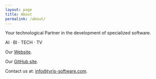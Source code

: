 ```yaml
---
layout: page
title: About
permalink: /about/
---
```


Your technological Partner in the development of specialized software.

AI	·	BI	·	TECH	·	TV

Our [Website](https://tyris-software.com).

Our [GitHub site](https://github.com/tyrissoftware).

Contact us at: [info@tyris-software.com](mailto:info@tyris-software.com).